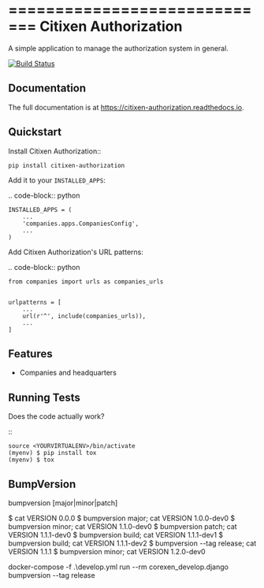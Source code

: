 =============================
Citixen Authorization
=============================

A simple application to manage the authorization system in general.

[![Build Status](https://travis-ci.org/citixensas/citixen-authorization.svg?branch=master)](https://travis-ci.org/citixensas/citixen-authorization)

Documentation
-------------

The full documentation is at https://citixen-authorization.readthedocs.io.

Quickstart
----------

Install Citixen Authorization::

    pip install citixen-authorization

Add it to your `INSTALLED_APPS`:

.. code-block:: python

    INSTALLED_APPS = (
        ...
        'companies.apps.CompaniesConfig',
        ...
    )

Add Citixen Authorization's URL patterns:

.. code-block:: python

    from companies import urls as companies_urls


    urlpatterns = [
        ...
        url(r'^', include(companies_urls)),
        ...
    ]


Features
--------

* Companies and headquarters

Running Tests
-------------

Does the code actually work?

::

    source <YOURVIRTUALENV>/bin/activate
    (myenv) $ pip install tox
    (myenv) $ tox


BumpVersion
-----------

bumpversion [major|minor|patch]

$ cat VERSION
0.0.0
$ bumpversion major; cat VERSION
1.0.0-dev0
$ bumpversion minor; cat VERSION
1.1.0-dev0
$ bumpversion patch; cat VERSION
1.1.1-dev0
$ bumpversion build; cat VERSION
1.1.1-dev1
$ bumpversion build; cat VERSION
1.1.1-dev2
$ bumpversion --tag release; cat VERSION
1.1.1
$ bumpversion minor; cat VERSION
1.2.0-dev0

docker-compose -f .\develop.yml run --rm corexen_develop.django bumpversion --tag release

